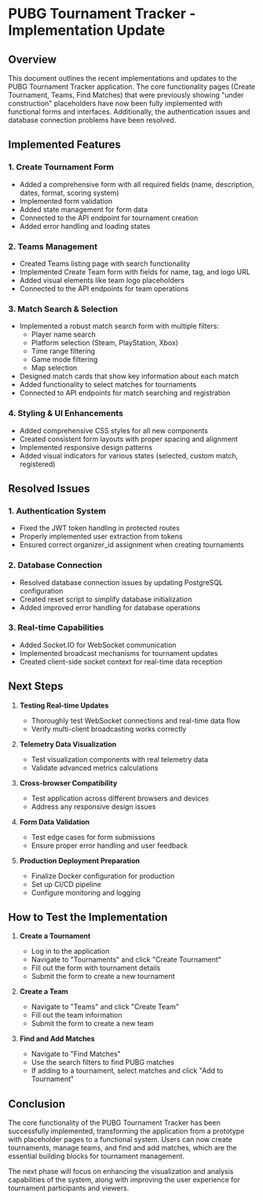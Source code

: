 # PUBG Tournament Tracker - Implementation Update

## Overview

This document outlines the recent implementations and updates to the PUBG Tournament Tracker application. The core functionality pages (Create Tournament, Teams, Find Matches) that were previously showing "under construction" placeholders have now been fully implemented with functional forms and interfaces. Additionally, the authentication issues and database connection problems have been resolved.

## Implemented Features

### 1. Create Tournament Form
- Added a comprehensive form with all required fields (name, description, dates, format, scoring system)
- Implemented form validation
- Added state management for form data
- Connected to the API endpoint for tournament creation
- Added error handling and loading states

### 2. Teams Management
- Created Teams listing page with search functionality
- Implemented Create Team form with fields for name, tag, and logo URL
- Added visual elements like team logo placeholders
- Connected to the API endpoints for team operations

### 3. Match Search & Selection
- Implemented a robust match search form with multiple filters:
  - Player name search
  - Platform selection (Steam, PlayStation, Xbox)
  - Time range filtering
  - Game mode filtering
  - Map selection
- Designed match cards that show key information about each match
- Added functionality to select matches for tournaments
- Connected to API endpoints for match searching and registration

### 4. Styling & UI Enhancements
- Added comprehensive CSS styles for all new components
- Created consistent form layouts with proper spacing and alignment
- Implemented responsive design patterns
- Added visual indicators for various states (selected, custom match, registered)

## Resolved Issues

### 1. Authentication System
- Fixed the JWT token handling in protected routes
- Properly implemented user extraction from tokens
- Ensured correct organizer_id assignment when creating tournaments

### 2. Database Connection
- Resolved database connection issues by updating PostgreSQL configuration
- Created reset script to simplify database initialization
- Added improved error handling for database operations

### 3. Real-time Capabilities
- Added Socket.IO for WebSocket communication
- Implemented broadcast mechanisms for tournament updates
- Created client-side socket context for real-time data reception

## Next Steps

1. **Testing Real-time Updates**
   - Thoroughly test WebSocket connections and real-time data flow
   - Verify multi-client broadcasting works correctly

2. **Telemetry Data Visualization**
   - Test visualization components with real telemetry data
   - Validate advanced metrics calculations

3. **Cross-browser Compatibility**
   - Test application across different browsers and devices
   - Address any responsive design issues

4. **Form Data Validation**
   - Test edge cases for form submissions
   - Ensure proper error handling and user feedback

5. **Production Deployment Preparation**
   - Finalize Docker configuration for production
   - Set up CI/CD pipeline
   - Configure monitoring and logging

## How to Test the Implementation

1. **Create a Tournament**
   - Log in to the application
   - Navigate to "Tournaments" and click "Create Tournament"
   - Fill out the form with tournament details
   - Submit the form to create a new tournament

2. **Create a Team**
   - Navigate to "Teams" and click "Create Team"
   - Fill out the team information
   - Submit the form to create a new team

3. **Find and Add Matches**
   - Navigate to "Find Matches"
   - Use the search filters to find PUBG matches
   - If adding to a tournament, select matches and click "Add to Tournament"

## Conclusion

The core functionality of the PUBG Tournament Tracker has been successfully implemented, transforming the application from a prototype with placeholder pages to a functional system. Users can now create tournaments, manage teams, and find and add matches, which are the essential building blocks for tournament management.

The next phase will focus on enhancing the visualization and analysis capabilities of the system, along with improving the user experience for tournament participants and viewers.
